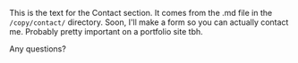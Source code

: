 This is the text for the Contact section. It comes from the .md file in the `/copy/contact/` directory. Soon, I'll make a form so you can actually contact me. Probably pretty important on a portfolio site tbh.

Any questions?
